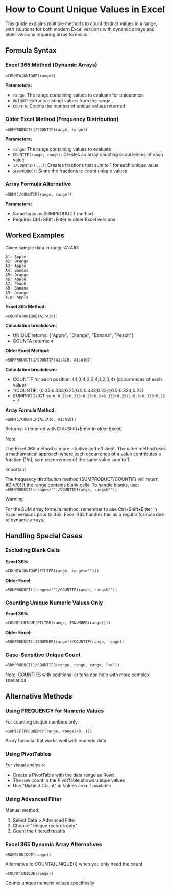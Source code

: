 # How to Count Unique Values in Excel

This guide explains multiple methods to count distinct values in a range, with solutions for both modern Excel versions with dynamic arrays and older versions requiring array formulas.

## Formula Syntax

### Excel 365 Method (Dynamic Arrays)
```
=COUNTA(UNIQUE(range))
```

**Parameters:**
- `range`: The range containing values to evaluate for uniqueness
- `UNIQUE`: Extracts distinct values from the range
- `COUNTA`: Counts the number of unique values returned

### Older Excel Method (Frequency Distribution)
```
=SUMPRODUCT(1/COUNTIF(range, range))
```

**Parameters:**
- `range`: The range containing values to evaluate
- `COUNTIF(range, range)`: Creates an array counting occurrences of each value
- `1/COUNTIF(...)`: Creates fractions that sum to 1 for each unique value
- `SUMPRODUCT`: Sums the fractions to count unique values

### Array Formula Alternative
```
=SUM(1/COUNTIF(range, range))
```

**Parameters:**
- Same logic as SUMPRODUCT method
- Requires Ctrl+Shift+Enter in older Excel versions

## Worked Examples

Given sample data in range A1:A10:
```
A1: Apple
A2: Orange
A3: Apple
A4: Banana
A5: Orange
A6: Apple
A7: Peach
A8: Banana
A9: Orange
A10: Apple
```

**Excel 365 Method:**
```
=COUNTA(UNIQUE(A1:A10))
```

**Calculation breakdown:**
- UNIQUE returns: {"Apple"; "Orange"; "Banana"; "Peach"}
- COUNTA returns: `4`

**Older Excel Method:**
```
=SUMPRODUCT(1/COUNTIF(A1:A10, A1:A10))
```

**Calculation breakdown:**
- COUNTIF for each position: {4;3;4;2;3;4;1;2;3;4} (occurrences of each value)
- 1/COUNTIF: {0.25;0.333;0.25;0.5;0.333;0.25;1;0.5;0.333;0.25}
- SUMPRODUCT sum: `0.25+0.333+0.25+0.5+0.333+0.25+1+0.5+0.333+0.25 = 4`

**Array Formula Method:**
```
=SUM(1/COUNTIF(A1:A10, A1:A10))
```
Returns: `4` (entered with Ctrl+Shift+Enter in older Excel)

> [!NOTE]
> The Excel 365 method is more intuitive and efficient. The older method uses a mathematical approach where each occurrence of a value contributes a fraction (1/n), so n occurrences of the same value sum to 1.

> [!IMPORTANT]
> The frequency distribution method (SUMPRODUCT/COUNTIF) will return #DIV/0! if the range contains blank cells. To handle blanks, use: `=SUMPRODUCT((range<>"")/COUNTIF(range, range&""))`

> [!WARNING]
> For the SUM array formula method, remember to use Ctrl+Shift+Enter in Excel versions prior to 365. Excel 365 handles this as a regular formula due to dynamic arrays.

## Handling Special Cases

### Excluding Blank Cells
**Excel 365:**
```
=COUNTA(UNIQUE(FILTER(range, range<>"")))
```

**Older Excel:**
```
=SUMPRODUCT((range<>"")/COUNTIF(range, range&""))
```

### Counting Unique Numeric Values Only
**Excel 365:**
```
=COUNT(UNIQUE(FILTER(range, ISNUMBER(range))))
```

**Older Excel:**
```
=SUMPRODUCT((ISNUMBER(range))/COUNTIF(range, range))
```

### Case-Sensitive Unique Count
```
=SUMPRODUCT(1/COUNTIFS(range, range, range, "<>"))
```
Note: COUNTIFS with additional criteria can help with more complex scenarios

## Alternative Methods

### Using FREQUENCY for Numeric Values
For counting unique numbers only:
```
=SUM(IF(FREQUENCY(range, range)>0, 1))
```
Array formula that works well with numeric data

### Using PivotTables
For visual analysis:
- Create a PivotTable with the data range as Rows
- The row count in the PivotTable shows unique values
- Use "Distinct Count" in Values area if available

### Using Advanced Filter
Manual method:
1. Select Data > Advanced Filter
2. Choose "Unique records only"
3. Count the filtered results

### Excel 365 Dynamic Array Alternatives
```
=ROWS(UNIQUE(range))
```
Alternative to COUNTA(UNIQUE()) when you only need the count

```
=COUNT(UNIQUE(range))
```
Counts unique numeric values specifically

